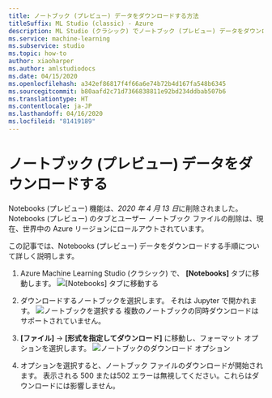 ```yaml
---
title: ノートブック (プレビュー) データをダウンロードする方法
titleSuffix: ML Studio (classic) - Azure
description: ML Studio (クラシック) でノートブック (プレビュー) データをダウンロードする方法。
ms.service: machine-learning
ms.subservice: studio
ms.topic: how-to
author: xiaoharper
ms.author: amlstudiodocs
ms.date: 04/15/2020
ms.openlocfilehash: a342ef86817f4f66a6e74b72b4d167fa548b6345
ms.sourcegitcommit: b80aafd2c71d7366838811e92bd234ddbab507b6
ms.translationtype: HT
ms.contentlocale: ja-JP
ms.lasthandoff: 04/16/2020
ms.locfileid: "81419189"
---
```

# <a name="download-notebookspreview-data"></a>ノートブック (プレビュー) データをダウンロードする

Notebooks (プレビュー) 機能は、*2020 年 4 月 13 日*に削除されました。 Notebooks (プレビュー) のタブとユーザー ノートブック ファイルの削除は、現在、世界中の Azure リージョンにロールアウトされています。

この記事では、Notebooks (プレビュー) データをダウンロードする手順について詳しく説明します。

1. Azure Machine Learning Studio (クラシック) で、 **[Notebooks]** タブに移動します。
    ![[Notebooks] タブに移動する](./media/download-notebooks/notebooks-list.png)

1. ダウンロードするノートブックを選択します。 それは Jupyter で開かれます。
    ![ノートブックを選択する](./media/download-notebooks/select-notebook.png) 複数のノートブックの同時ダウンロードはサポートされていません。

1. **[ファイル]**  ->  **[形式を指定してダウンロード]** に移動し、フォーマット オプションを選択します。
    ![ノートブックのダウンロード オプション](./media/download-notebooks/download-options.PNG)

1. オプションを選択すると、ノートブック ファイルのダウンロードが開始されます。 表示される 500 または502 エラーは無視してください。これらはダウンロードには影響しません。
